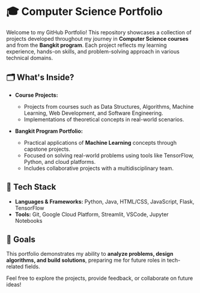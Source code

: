 # 🎓 Computer Science Portfolio  

Welcome to my GitHub Portfolio! This repository showcases a collection of projects developed throughout my journey in **Computer Science courses** and from the **Bangkit program**. Each project reflects my learning experience, hands-on skills, and problem-solving approach in various technical domains.  

## 🗂️ What's Inside?
- **Course Projects:**  
  - Projects from courses such as Data Structures, Algorithms, Machine Learning, Web Development, and Software Engineering.
  - Implementations of theoretical concepts in real-world scenarios.

- **Bangkit Program Portfolio:**  
  - Practical applications of **Machine Learning** concepts through capstone projects.  
  - Focused on solving real-world problems using tools like TensorFlow, Python, and cloud platforms.  
  - Includes collaborative projects with a multidisciplinary team.

## 🚀 Tech Stack  
- **Languages & Frameworks:** Python, Java, HTML/CSS, JavaScript, Flask, TensorFlow  
- **Tools:** Git, Google Cloud Platform, Streamlit, VSCode, Jupyter Notebooks  

## 🎯 Goals  
This portfolio demonstrates my ability to **analyze problems, design algorithms, and build solutions**, preparing me for future roles in tech-related fields.

Feel free to explore the projects, provide feedback, or collaborate on future ideas!
